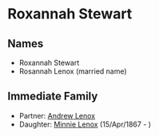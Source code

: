 ﻿---
layout: person
subject_key: i56480720
permalink: /people/i56480720
---

# Roxannah Stewart

## Names

* Roxannah Stewart
* Rosannah Lenox (married name)

## Immediate Family

* Partner: [Andrew Lenox](./@61792169@-andrew-lenox-b-d.md)
* Daughter: [Minnie Lenox](./@99536158@-minnie-lenox-b1867-4-15-d.md) (15/Apr/1867 - )

